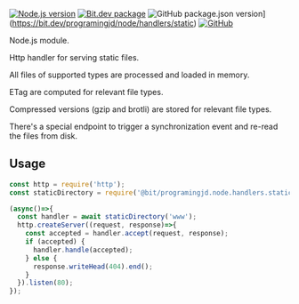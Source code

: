 [![Node.js version](https://img.shields.io/badge/node-%3E%3D11.7.0-blue)](https://nodejs.org)
[![Bit.dev package](https://img.shields.io/badge/%20bit%20-programingjd.node%2Fhandlers%2Fstatic-blueviolet)](https://bit.dev/programingjd/node/handlers/static)
![GitHub package.json version](https://img.shields.io/github/package-json/v/programingjd/bit.node.handlers.static)](https://bit.dev/programingjd/node/handlers/static)
[![GitHub](https://img.shields.io/github/license/programingjd/bit.node.handlers.static)](LICENSE)

Node.js module.

Http handler for serving static files.

All files of supported types are processed and loaded in memory.

ETag are computed for relevant file types.

Compressed versions (gzip and brotli) are stored for relevant file types.

There's a special endpoint to trigger a synchronization event and re-read the files from disk.


## Usage

```javascript 1.8
const http = require('http');
const staticDirectory = require('@bit/programingjd.node.handlers.static');

(async()=>{
  const handler = await staticDirectory('www');
  http.createServer((request, response)=>{
    const accepted = handler.accept(request, response);
    if (accepted) {
      handler.handle(accepted);
    } else {
      response.writeHead(404).end();
    }
  }).listen(80); 
});
```


